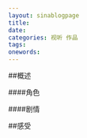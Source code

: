 ```yaml
---
layout: sinablogpage
title: 
date: 
categories: 视听 作品
tags: 
onewords: 
---
```

> 

##概述

####角色
  



####剧情
    

##感受

